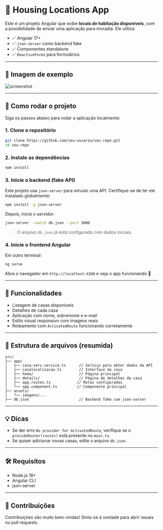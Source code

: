 # 🏡 Housing Locations App

Este é um projeto Angular que exibe **locais de habitação disponíveis**, com a possibilidade de enviar uma aplicação para moradia. Ele utiliza:

- ✅ Angular 17+
- ✅ `json-server` como backend fake
- ✅ Componentes standalone
- ✅ `ReactiveForms` para formulários

---

## 📸 Imagem de exemplo

![screenshot](/Casas/public/Example.png)

---

## 🚀 Como rodar o projeto

Siga os passos abaixo para rodar a aplicação localmente:

### 1. Clone o repositório

```bash
git clone https://github.com/seu-usuario/seu-repo.git
cd seu-repo
```

### 2. Instale as dependências

```bash
npm install
```

### 3. Inicie o backend (fake API)

Este projeto usa `json-server` para simular uma API. Certifique-se de ter ele instalado globalmente:

```bash
npm install -g json-server
```

Depois, inicie o servidor:

```bash
json-server --watch db.json --port 3000
```

> O arquivo `db.json` já está configurado com dados iniciais.

### 4. Inicie o frontend Angular

Em outro terminal:

```bash
ng serve
```

Abra o navegador em `http://localhost:4200` e veja o app funcionando 🎉

---

## 🧩 Funcionalidades

- Listagem de casas disponíveis
- Detalhes de cada casa
- Aplicação com nome, sobrenome e e-mail
- Estilo visual responsivo com imagens reais
- Roteamento com `ActivatedRoute` funcionando corretamente

---

## 📁 Estrutura de arquivos (resumida)

```
src/
├── app/
│   ├── casa-serv.service.ts      // Serviço para obter dados da API
│   ├── casalocalizacao.ts        // Interface da casa
│   ├── home/                     // Página principal
│   ├── details/                  // Página de detalhes da casa
│   ├── app.routes.ts            // Rotas configuradas
│   └── app.component.ts         // Componente principal
├── assets/
│   └── imagens/...
├── db.json                       // Backend fake com json-server
```

---

## 💡 Dicas

- Se der erro `No provider for ActivatedRoute`, verifique se o `provideRouter(routes)` está presente no `main.ts`.
- Se quiser adicionar novas casas, edite o arquivo `db.json`.

---

## 🛠️ Requisitos

- Node.js 18+
- Angular CLI
- json-server

---

## 🤝 Contribuições

Contribuições são muito bem-vindas! Sinta-se à vontade para abrir issues ou pull requests.